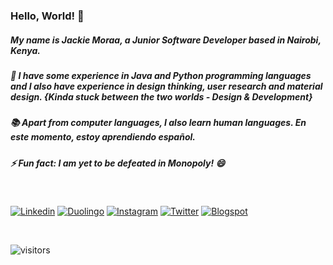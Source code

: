 <h3>Hello, World! 👋</h3>

<!-- Main content-->
<p><h5>My name is Jackie Moraa, a Junior Software Developer based in Nairobi, Kenya. </h5></p>
<p><h5>🌱 I have some experience in Java and Python programming languages and I also have experience in design thinking, user research and material design. {Kinda stuck between the two worlds - Design & Development}</h5></p>
<p><h5>📚 Apart from computer languages, I also learn human languages. En este momento, estoy aprendiendo español.</p></h5>
<p><h5>⚡ Fun fact: I am yet to be defeated in Monopoly! 😄</h5></p>

</br>

<!-- Social media badges-->
[![Linkedin](https://img.shields.io/badge/-LinkedIn-blue?style=flat&logo=Linkedin&logoColor=white)](https://www.linkedin.com/in/jackie-moraa-59786470/)
[![Duolingo](https://img.shields.io/badge/-Duolingo-green?style=flat&logo=Duolingo&logoColor=white)](https://www.duolingo.com/profile/r5cttVCY)
[![Instagram](https://img.shields.io/badge/-Instagram-c13584?style=flat&labelColor=c13584&logo=instagram&logoColor=white)](https://www.instagram.com/kymoraa/)
[![Twitter](https://img.shields.io/badge/-Twitter-blue?style=flat&logo=Twitter&logoColor=white)](https://twitter.com/kymoraa/)
[![Blogspot](https://img.shields.io/badge/-Blogspot-orange?style=flat&logo=Blogger&logoColor=white)](https://uxcanvas.blogspot.com/)

</br>

<!-- Visitors stats-->
![visitors](https://visitor-badge.glitch.me/badge?page_id=kymoraa.visitor-badge)


<!--
**Kymoraa/Kymoraa** is a ✨ _special_ ✨ repository because its `README.md` (this file) appears on your GitHub profile.

Here are some ideas to get you started:

- 🔭 I’m currently working on ...
- 🌱 I’m currently learning ...
- 👯 I’m looking to collaborate on ...
- 🤔 I’m looking for help with ...
- 💬 Ask me about ...
- 📫 How to reach me: ...
- 😄 Pronouns: ...
- ⚡ Fun fact: ...
--> 
